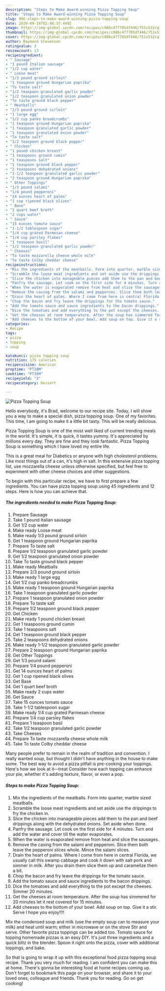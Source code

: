 ```yaml
---
description: "Steps to Make Award-winning Pizza Topping Soup"
title: "Steps to Make Award-winning Pizza Topping Soup"
slug: 966-steps-to-make-award-winning-pizza-topping-soup
date: 2020-09-16T02:48:37.449Z
image: https://img-global.cpcdn.com/recipes/c086c477705df446/751x532cq70/pizza-topping-soup-recipe-main-photo.jpg
thumbnail: https://img-global.cpcdn.com/recipes/c086c477705df446/751x532cq70/pizza-topping-soup-recipe-main-photo.jpg
cover: https://img-global.cpcdn.com/recipes/c086c477705df446/751x532cq70/pizza-topping-soup-recipe-main-photo.jpg
author: Raymond Stevenson
ratingvalue: 3
reviewcount: 13
recipeingredient:
- " Sausage"
- "1 pound Italian sausage"
- "1/2 cup water"
- " Loose meat"
- "1/3 pound ground sirloin"
- "1 teaspoon ground Hungarian paprika"
- "To taste salt"
- "1/2 teaspoon granulated garlic powder"
- "1/2 teaspoon granulated onion powder"
- "To taste ground black pepper"
- " Meatballs"
- "2/3 pound ground sirloin"
- "1 large egg"
- "1/2 cup panko breadcrumbs"
- "1 teaspoon ground Hungarian paprika"
- "1 teaspoon granulated garlic powder"
- "1 teaspoon granulated onion powder"
- "To taste salt"
- "1/2 teaspoon ground black pepper"
- " Chicken"
- "1 pound chicken breast"
- "1 teaspoons ground cumin"
- "1 teaspoons salt"
- "1 teaspoon ground black pepper"
- "2 teaspoons dehydrated onions"
- "1-1/2 teaspoon granulated garlic powder"
- "2 teaspoon ground Hungarian paprika"
- " Other Toppings"
- "1/3 pound salami"
- "1/4 pound pepperoni"
- "14 ounces heart of palms"
- "1 cup ripened black olives"
- " Base"
- "1 quart beef broth"
- "2 cups water"
- " Sauce"
- "15 ounces tomato sauce"
- "1-1/2 tablespoon sugar"
- "1/4 cup grated Parmesan cheese"
- "1/4 cup parsley flakes"
- "1 teaspoon basil"
- "1/2 teaspoon granulated garlic powder"
- " Cheeses"
- "To taste mozzarella cheese whole milk"
- "To taste Colby cheddar cheese"
recipeinstructions:
- "Mix the ingredients of the meatballs. Form into quarter, marble sized meatballs."
- "Scramble the loose meat ingredients and set aside use the drippings to fry the chicken in."
- "Slice the chicken into manageable pieces add them to the pan and beef drippings along with the dehydrated onions. Set aside when done."
- "Panfry the sausage. Let cook on the first side for 4 minutes. Turn and add the water and cover till the water evaporates."
- "When the water is evaporated remove from heat and slice the sausages."
- "Remove the casing from the salami and pepperoni. Slice them both leave the pepperoni slices whole. Mince the salami slices."
- "Drain the heart of palms. Where I come from here in central Florida, we usually call this swamp cabbage and cook it down with salt pork and simmer in milk. After you drain them slice them up and caramelize them a bit."
- "Chop the bacon and fry leave the drippings for the tomato sauce."
- "Add the tomato sauce and sauce ingredients to the bacon drippings."
- "Dice the tomatoes and add everything to the pot except the cheeses. Simmer 20 minutes."
- "Get the cheeses at room temperature. After the soup has simmered for 20 minutes let it rest covered for 15 minutes."
- "Add cheeses to the bottom of your bowl. Add soup on top. Give it a stir. Serve I hope you enjoy!!!!"
categories:
- Recipe
tags:
- pizza
- topping
- soup

katakunci: pizza topping soup 
nutrition: 175 calories
recipecuisine: American
preptime: "PT20M"
cooktime: "PT36M"
recipeyield: "3"
recipecategory: Dessert

---
```



![Pizza Topping Soup](https://img-global.cpcdn.com/recipes/c086c477705df446/751x532cq70/pizza-topping-soup-recipe-main-photo.jpg)

Hello everybody, it's Brad, welcome to our recipe site. Today, I will show you a way to make a special dish, pizza topping soup. One of my favorites. This time, I am going to make it a little bit tasty. This will be really delicious.

Pizza Topping Soup is one of the most well liked of current trending meals in the world. It's simple, it is quick, it tastes yummy. It's appreciated by millions every day. They are fine and they look fantastic. Pizza Topping Soup is something which I have loved my entire life.

This is a great meal for Diabetics or anyone with high cholesterol problems. Like most things out of a can, it&#39;s high in salt. In this extensive pizza topping list, use mozzarella cheese unless otherwise specified, but feel free to experiment with other cheese choices and other suggestions.


To begin with this particular recipe, we have to first prepare a few ingredients. You can have pizza topping soup using 45 ingredients and 12 steps. Here is how you can achieve that.

<!--inarticleads1-->

##### The ingredients needed to make Pizza Topping Soup:

1. Prepare  Sausage
1. Take 1 pound Italian sausage
1. Get 1/2 cup water
1. Make ready  Loose meat
1. Make ready 1/3 pound ground sirloin
1. Get 1 teaspoon ground Hungarian paprika
1. Prepare To taste salt
1. Prepare 1/2 teaspoon granulated garlic powder
1. Get 1/2 teaspoon granulated onion powder
1. Take To taste ground black pepper
1. Make ready  Meatballs
1. Prepare 2/3 pound ground sirloin
1. Make ready 1 large egg
1. Get 1/2 cup panko breadcrumbs
1. Make ready 1 teaspoon ground Hungarian paprika
1. Take 1 teaspoon granulated garlic powder
1. Prepare 1 teaspoon granulated onion powder
1. Prepare To taste salt
1. Prepare 1/2 teaspoon ground black pepper
1. Get  Chicken
1. Make ready 1 pound chicken breast
1. Get 1 teaspoons ground cumin
1. Take 1 teaspoons salt
1. Get 1 teaspoon ground black pepper
1. Take 2 teaspoons dehydrated onions
1. Make ready 1-1/2 teaspoon granulated garlic powder
1. Prepare 2 teaspoon ground Hungarian paprika
1. Get  Other Toppings
1. Get 1/3 pound salami
1. Prepare 1/4 pound pepperoni
1. Get 14 ounces heart of palms
1. Get 1 cup ripened black olives
1. Get  Base
1. Get 1 quart beef broth
1. Make ready 2 cups water
1. Get  Sauce
1. Take 15 ounces tomato sauce
1. Take 1-1/2 tablespoon sugar
1. Make ready 1/4 cup grated Parmesan cheese
1. Prepare 1/4 cup parsley flakes
1. Prepare 1 teaspoon basil
1. Take 1/2 teaspoon granulated garlic powder
1. Take  Cheeses
1. Prepare To taste mozzarella cheese whole milk
1. Take To taste Colby cheddar cheese


Many people prefer to remain in the realm of tradition and convention. I really wanted soup, but thought I didn&#39;t have anything in the house to make some. The best way to avoid a pizza pitfall is pre-cooking your toppings. Here&#39;s how we look at it—treat Consider how each topping can enhance your pie, whether it&#39;s adding texture, flavor, or even a pop. 

<!--inarticleads2-->

##### Steps to make Pizza Topping Soup:

1. Mix the ingredients of the meatballs. Form into quarter, marble sized meatballs.
1. Scramble the loose meat ingredients and set aside use the drippings to fry the chicken in.
1. Slice the chicken into manageable pieces add them to the pan and beef drippings along with the dehydrated onions. Set aside when done.
1. Panfry the sausage. Let cook on the first side for 4 minutes. Turn and add the water and cover till the water evaporates.
1. When the water is evaporated remove from heat and slice the sausages.
1. Remove the casing from the salami and pepperoni. Slice them both leave the pepperoni slices whole. Mince the salami slices.
1. Drain the heart of palms. Where I come from here in central Florida, we usually call this swamp cabbage and cook it down with salt pork and simmer in milk. After you drain them slice them up and caramelize them a bit.
1. Chop the bacon and fry leave the drippings for the tomato sauce.
1. Add the tomato sauce and sauce ingredients to the bacon drippings.
1. Dice the tomatoes and add everything to the pot except the cheeses. Simmer 20 minutes.
1. Get the cheeses at room temperature. After the soup has simmered for 20 minutes let it rest covered for 15 minutes.
1. Add cheeses to the bottom of your bowl. Add soup on top. Give it a stir. Serve I hope you enjoy!!!!


Mix the condensed soup and milk (use the empty soup can to measure your milk) and heat until warm; either in microwave or on the stove Stir and serve. Other favorite pizza toppings can be added too. Tomato sauce for topping homemade pizzas is an easy DIY. It&#39;s just three ingredients and a quick blitz in the blender. Spoon it right onto the pizza, cover with additional toppings, and bake. 

So that is going to wrap it up with this exceptional food pizza topping soup recipe. Thank you very much for reading. I am confident you can make this at home. There's gonna be interesting food at home recipes coming up. Don't forget to bookmark this page on your browser, and share it to your loved ones, colleague and friends. Thank you for reading. Go on get cooking!
